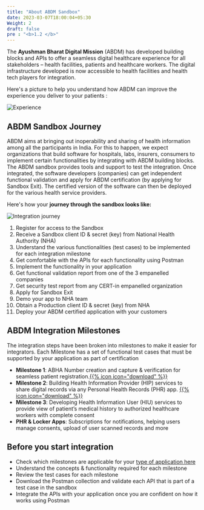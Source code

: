 ```yaml
---
title: "About ABDM Sandbox"
date: 2023-03-07T18:00:04+05:30
Weight: 2
draft: false
pre : "<b>1.2 </b>"
---
```



The **Ayushman Bharat Digital Mission** (ABDM) has developed building blocks and APIs to offer a seamless digital healthcare experience for all stakeholders – health facilities, patients and healthcare workers. The digital infrastructure developed is now accessible to health facilities and health tech players for integration.

Here's a picture to help you understand how ABDM can improve the experience you deliver to your patients :

![Experience](../experience.png)

## ABDM Sandbox Journey

ABDM aims at bringing out inoperability and sharing of health information among all the participants in India. For this to happen, we expect organizations that build software for hospitals, labs, insurers, consumers to implement certain functionalities by integrating with ABDM building blocks. The ABDM sandbox provides tools and support to test the integration. Once integrated, the software developers (companies) can get independent functional validation and apply for ABDM certification (by applying for Sandbox Exit). The certified version of the software can then be deployed for the various health service providers.

Here's how your **journey through the sandbox looks like:**

![Integration journey](../sandbox-integration-journey.jpg)


1. Register for access to the Sandbox 
2. Receive a Sandbox client ID & secret (key) from National Health Authority (NHA)
3. Understand the various functionalities (test cases) to be implemented for each integration milestone
4. Get comfortable with the APIs for each functionality using Postman
5. Implement the functionality in your application
6. Get functional validation report from one of the 3 empanelled companies
7. Get security test report from any CERT-in empanelled organization
8. Apply for Sandbox Exit
9. Demo your app to NHA team
10. Obtain a Production client ID & secret (key) from NHA
11. Deploy your ABDM certified application with your customers


## ABDM Integration Milestones
The integration steps have been broken into milestones to make it easier for integrators. Each Milestone has a set of functional test cases that must be supported by your application as part of certification
- **Milestone 1**: ABHA Number creation and capture & verification for seamless patient registration.[{{% icon icon="download" %}}](https://sandbox.abdm.gov.in/documents/ABHA_APIs.xlsx)
- **Milestone 2**: Building Health Information Provider (HIP) services to share digital records via any Personal Health Records (PHR) app. [{{% icon icon="download" %}}](https://sandbox.abdm.gov.in/documents/Milestone_M2_APIs.xlsx)
- **Milestone 3**: Developing Health Information User (HIU) services to provide view of patient’s medical history to authorized healthcare workers with complete consent
- **PHR & Locker Apps**: Subscriptions for notifications, helping users manage consents, upload of user scanned records and more 



## Before you start integration

- Check which milestones are applicable for your [type of application here](/abdm-docs/1-basics/making_your_app_abdm_compliant/)
- Understand the concepts & functionality required for each milestone
- Review the test cases for each milestone
- Download the Postman collection and validate each API that is part of a test case in the sandbox
- Integrate the APIs with your application once you are confident on how it works using Postman 

